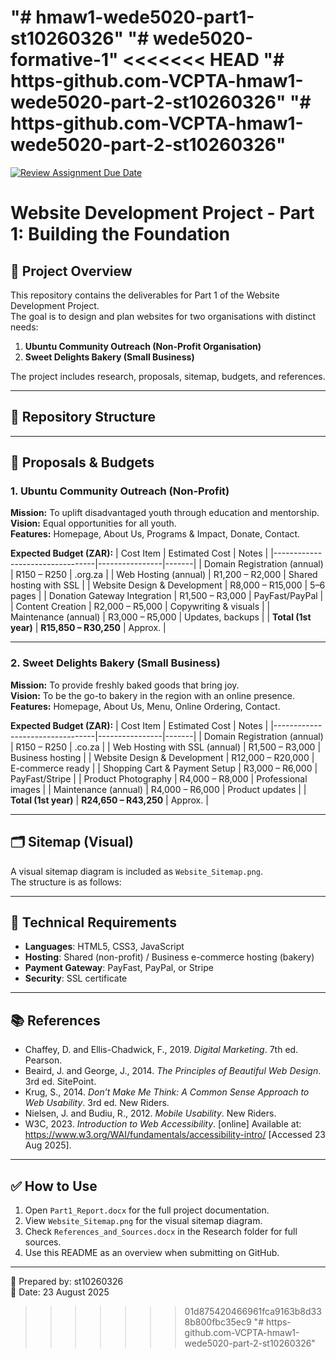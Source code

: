 "# hmaw1-wede5020-part1-st10260326" 
"# wede5020-formative-1" 
<<<<<<< HEAD
"# https-github.com-VCPTA-hmaw1-wede5020-part-2-st10260326" 
"# https-github.com-VCPTA-hmaw1-wede5020-part-2-st10260326" 
=======
[![Review Assignment Due Date](https://classroom.github.com/assets/deadline-readme-button-22041afd0340ce965d47ae6ef1cefeee28c7c493a6346c4f15d667ab976d596c.svg)](https://classroom.github.com/a/v1ochBaF)
# Website Development Project - Part 1: Building the Foundation

## 📌 Project Overview
This repository contains the deliverables for Part 1 of the Website Development Project.  
The goal is to design and plan websites for two organisations with distinct needs:  
1. **Ubuntu Community Outreach (Non-Profit Organisation)**  
2. **Sweet Delights Bakery (Small Business)**  

The project includes research, proposals, sitemap, budgets, and references.

---

## 📂 Repository Structure

---

## 📝 Proposals & Budgets

### 1. Ubuntu Community Outreach (Non-Profit)
**Mission:** To uplift disadvantaged youth through education and mentorship.  
**Vision:** Equal opportunities for all youth.  
**Features:** Homepage, About Us, Programs & Impact, Donate, Contact.  

**Expected Budget (ZAR):**
| Cost Item                       | Estimated Cost | Notes |
|---------------------------------|----------------|-------|
| Domain Registration (annual)    | R150 – R250    | .org.za |
| Web Hosting (annual)            | R1,200 – R2,000 | Shared hosting with SSL |
| Website Design & Development    | R8,000 – R15,000 | 5–6 pages |
| Donation Gateway Integration    | R1,500 – R3,000 | PayFast/PayPal |
| Content Creation                | R2,000 – R5,000 | Copywriting & visuals |
| Maintenance (annual)            | R3,000 – R5,000 | Updates, backups |
| **Total (1st year)**            | **R15,850 – R30,250** | Approx. |

---

### 2. Sweet Delights Bakery (Small Business)
**Mission:** To provide freshly baked goods that bring joy.  
**Vision:** To be the go-to bakery in the region with an online presence.  
**Features:** Homepage, About Us, Menu, Online Ordering, Contact.  

**Expected Budget (ZAR):**
| Cost Item                       | Estimated Cost | Notes |
|---------------------------------|----------------|-------|
| Domain Registration (annual)    | R150 – R250    | .co.za |
| Web Hosting with SSL (annual)   | R1,500 – R3,000 | Business hosting |
| Website Design & Development    | R12,000 – R20,000 | E-commerce ready |
| Shopping Cart & Payment Setup   | R3,000 – R6,000 | PayFast/Stripe |
| Product Photography             | R4,000 – R8,000 | Professional images |
| Maintenance (annual)            | R4,000 – R6,000 | Product updates |
| **Total (1st year)**            | **R24,650 – R43,250** | Approx. |

---

## 🗂 Sitemap (Visual)
A visual sitemap diagram is included as `Website_Sitemap.png`.  
The structure is as follows:


---

## 🔧 Technical Requirements
- **Languages**: HTML5, CSS3, JavaScript  
- **Hosting**: Shared (non-profit) / Business e-commerce hosting (bakery)  
- **Payment Gateway**: PayFast, PayPal, or Stripe  
- **Security**: SSL certificate  

---

## 📚 References
- Chaffey, D. and Ellis-Chadwick, F., 2019. *Digital Marketing*. 7th ed. Pearson.  
- Beaird, J. and George, J., 2014. *The Principles of Beautiful Web Design*. 3rd ed. SitePoint.  
- Krug, S., 2014. *Don’t Make Me Think: A Common Sense Approach to Web Usability*. 3rd ed. New Riders.  
- Nielsen, J. and Budiu, R., 2012. *Mobile Usability*. New Riders.  
- W3C, 2023. *Introduction to Web Accessibility*. [online] Available at: <https://www.w3.org/WAI/fundamentals/accessibility-intro/> [Accessed 23 Aug 2025].  

---

## ✅ How to Use
1. Open `Part1_Report.docx` for the full project documentation.  
2. View `Website_Sitemap.png` for the visual sitemap diagram.  
3. Check `References_and_Sources.docx` in the Research folder for full sources.  
4. Use this README as an overview when submitting on GitHub.  

---

👤 Prepared by: st10260326  
📅 Date: 23 August 2025  
>>>>>>> 01d875420466961fca9163b8d338b800fbc35ec9
"# https-github.com-VCPTA-hmaw1-wede5020-part-2-st10260326" 
